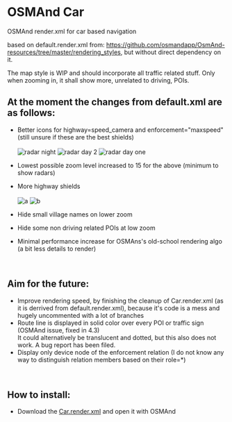 # OSMAnd Car
OSMAnd render.xml for car based navigation

based on default.render.xml from: https://github.com/osmandapp/OsmAnd-resources/tree/master/rendering_styles, but without direct dependency on it.

The map style is WIP and should incorporate all traffic related stuff. Only when zooming in, it shall show more, unrelated to driving, POIs.

## At the moment the changes from default.xml are as follows:
* Better icons for highway=speed_camera and enforcement="maxspeed" (still unsure if these are the best shields) <br>
 <br> ![radar night](https://user-images.githubusercontent.com/87526889/188315183-0303d8bd-b558-49a5-b6cb-080b3b81e102.png) ![radar day 2](https://user-images.githubusercontent.com/87526889/188315292-48f2ea3e-26e7-4de1-9e62-21d7a84987df.png) ![radar day one](https://user-images.githubusercontent.com/87526889/188315270-48bb5902-8393-41ba-99f5-3841a19e3d3a.png) 

* Lowest possible zoom level increased to 15 for the above (minimum to show radars)
* More highway shields <br>
<br> ![a](https://user-images.githubusercontent.com/87526889/188315368-9257e77b-443f-4bfd-8d23-3cca694aaaf7.png) ![b](https://user-images.githubusercontent.com/87526889/188315370-2ce26016-a1fc-46d3-b287-6b0d4695937b.png)
* Hide small village names on lower zoom
* Hide some non driving related POIs at low zoom
* Minimal performance increase for OSMAns's old-school rendering algo (a bit less details to render)

<br>

## Aim for the future:
* Improve rendering speed, by finishing the cleanup of Car.render.xml (as it is derrived from default.render.xml), because it's code is a mess and hugely uncommented with a lot of branches
* Route line is displayed in solid color over every POI or traffic sign (OSMAnd issue, fixed in 4.3) <br>
  It could alternatively be translucent and dotted, but this also does not work. A bug report has been filed.
* Display only device node of the enforcement relation (I do not know any way to distinguish relation members based on their role=*)
  
<br>

## How to install:
* Download the [Car.render.xml](https://github.com/chereskata/osmandcar/raw/main/Car.render.xml) and open it with OSMAnd
